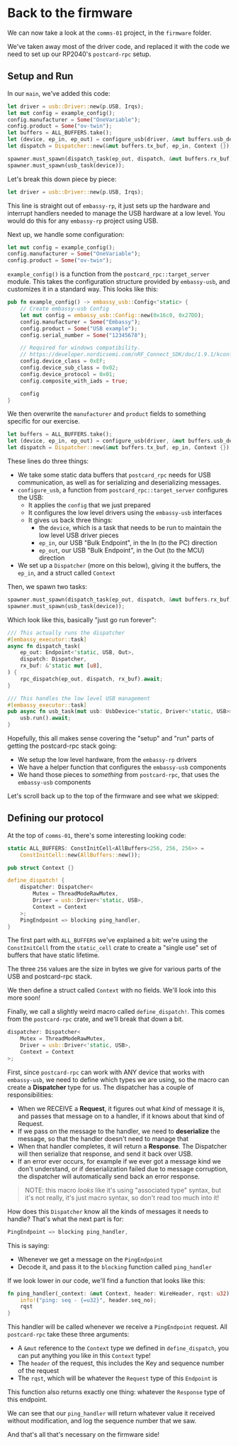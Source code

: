 # Back to the firmware

We can now take a look at the `comms-01` project, in the `firmware` folder.

We've taken away most of the driver code, and replaced it with the code we need to set up our
RP2040's `postcard-rpc` setup.

## Setup and Run

In our `main`, we've added this code:

```rust
let driver = usb::Driver::new(p.USB, Irqs);
let mut config = example_config();
config.manufacturer = Some("OneVariable");
config.product = Some("ov-twin");
let buffers = ALL_BUFFERS.take();
let (device, ep_in, ep_out) = configure_usb(driver, &mut buffers.usb_device, config);
let dispatch = Dispatcher::new(&mut buffers.tx_buf, ep_in, Context {});

spawner.must_spawn(dispatch_task(ep_out, dispatch, &mut buffers.rx_buf));
spawner.must_spawn(usb_task(device));
```

Let's break this down piece by piece:

```rust
let driver = usb::Driver::new(p.USB, Irqs);
```

This line is straight out of `embassy-rp`, it just sets up the hardware and interrupt handlers
needed to manage the USB hardware at a low level. You would do this for any `embassy-rp` project
using USB.


Next up, we handle some configuration:

```rust
let mut config = example_config();
config.manufacturer = Some("OneVariable");
config.product = Some("ov-twin");
```

`example_config()` is a function from the `postcard_rpc::target_server` module. This takes the
configuration structure provided by `embassy-usb`, and customizes it in a standard way. This
looks like this:

```rust
pub fn example_config() -> embassy_usb::Config<'static> {
    // Create embassy-usb Config
    let mut config = embassy_usb::Config::new(0x16c0, 0x27DD);
    config.manufacturer = Some("Embassy");
    config.product = Some("USB example");
    config.serial_number = Some("12345678");

    // Required for windows compatibility.
    // https://developer.nordicsemi.com/nRF_Connect_SDK/doc/1.9.1/kconfig/CONFIG_CDC_ACM_IAD.html#help
    config.device_class = 0xEF;
    config.device_sub_class = 0x02;
    config.device_protocol = 0x01;
    config.composite_with_iads = true;

    config
}
```

We then overwrite the `manufacturer` and `product` fields to something specific for our exercise.

```rust
let buffers = ALL_BUFFERS.take();
let (device, ep_in, ep_out) = configure_usb(driver, &mut buffers.usb_device, config);
let dispatch = Dispatcher::new(&mut buffers.tx_buf, ep_in, Context {});
```

These lines do three things:

* We take some static data buffers that `postcard_rpc` needs for USB communication, as well as
  for serializing and deserializing messages.
* `configure_usb`, a function from `postcard_rpc::target_server` configures the USB:
    * It applies the `config` that we just prepared
    * It configures the low level drivers using the `embassy-usb` interfaces
    * It gives us back three things:
        * the `device`, which is a task that needs to be run to maintain the low level USB
          driver pieces
        * `ep_in`, our USB "Bulk Endpoint", in the In (to the PC) direction
        * `ep_out`, our USB "Bulk Endpoint", in the Out (to the MCU) direction
* We set up a `Dispatcher` (more on this below), giving it the buffers, the `ep_in`, and a struct
  called `Context`

Then, we spawn two tasks:

```rust
spawner.must_spawn(dispatch_task(ep_out, dispatch, &mut buffers.rx_buf));
spawner.must_spawn(usb_task(device));
```

Which look like this, basically "just go run forever":

```rust
/// This actually runs the dispatcher
#[embassy_executor::task]
async fn dispatch_task(
    ep_out: Endpoint<'static, USB, Out>,
    dispatch: Dispatcher,
    rx_buf: &'static mut [u8],
) {
    rpc_dispatch(ep_out, dispatch, rx_buf).await;
}

/// This handles the low level USB management
#[embassy_executor::task]
pub async fn usb_task(mut usb: UsbDevice<'static, Driver<'static, USB>>) {
    usb.run().await;
}
```

Hopefully, this all makes sense covering the "setup" and "run" parts of getting the postcard-rpc
stack going:

* We setup the low level hardware, from the `embassy-rp` drivers
* We have a helper function that configures the `embassy-usb` components
* We hand those pieces to *something* from `postcard-rpc`, that uses the `embassy-usb` components

Let's scroll back up to the top of the firmware and see what we skipped:

## Defining our protocol

At the top of `comms-01`, there's some interesting looking code:

```rust
static ALL_BUFFERS: ConstInitCell<AllBuffers<256, 256, 256>> =
    ConstInitCell::new(AllBuffers::new());

pub struct Context {}

define_dispatch! {
    dispatcher: Dispatcher<
        Mutex = ThreadModeRawMutex,
        Driver = usb::Driver<'static, USB>,
        Context = Context
    >;
    PingEndpoint => blocking ping_handler,
}
```

The first part with `ALL_BUFFERS` we've explained a bit: we're using the `ConstInitCell` from
the `static_cell` crate to create a "single use" set of buffers that have static lifetime.

The three `256` values are the size in bytes we give for various parts of the USB and postcard-rpc
stack.

We then define a struct called `Context` with no fields. We'll look into this more soon!

Finally, we call a slightly weird macro called `define_dispatch!`. This comes from the
`postcard-rpc` crate, and we'll break that down a bit.

```rust
dispatcher: Dispatcher<
    Mutex = ThreadModeRawMutex,
    Driver = usb::Driver<'static, USB>,
    Context = Context
>;
```

First, since `postcard-rpc` can work with ANY device that works with `embassy-usb`, we need to
define which types we are using, so the macro can create a **Dispatcher** type for us. The
dispatcher has a couple of responsibilities:

* When we RECEIVE a **Request**, it figures out what *kind* of message it is, and passes that
  message on to a handler, if it knows about that kind of Request.
* If we pass on the message to the handler, we need to **deserialize** the message, so that the
  handler doesn't need to manage that
* When that handler completes, it will return a **Response**. The Dispatcher will then serialize
  that response, and send it back over USB.
* If an error ever occurs, for example if we ever got a message kind we don't understand, or if
  deserialization failed due to message corruption, the dispatcher will automatically send back
  an error response.

> NOTE: this macro *looks* like it's using "associated type" syntax, but it's not really, it's just
macro syntax, so don't read too much into it!

How does this `Dispatcher` know all the kinds of messages it needs to handle? That's what the next
part is for:

```rust
PingEndpoint => blocking ping_handler,
```

This is saying:

* Whenever we get a message on the `PingEndpoint`
* Decode it, and pass it to the `blocking` function called `ping_handler`

If we look lower in our code, we'll find a function that looks like this:

```rust
fn ping_handler(_context: &mut Context, header: WireHeader, rqst: u32) -> u32 {
    info!("ping: seq - {=u32}", header.seq_no);
    rqst
}
```

This handler will be called whenever we receive a `PingEndpoint` request. All `postcard-rpc`
take these three arguments:

* A `&mut` reference to the `Context` type we defined in `define_dispatch`, you can put anything
  you like in this `Context` type!
* The `header` of the request, this includes the Key and sequence number of the request
* The `rqst`, which will be whatever the `Request` type of this `Endpoint` is

This function also returns exactly one thing: whatever the `Response` type of this endpoint.

We can see that our `ping_handler` will return whatever value it received without modification, and
log the sequence number that we saw.

And that's all that's necessary on the firmware side!
